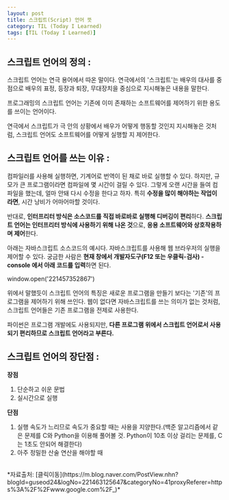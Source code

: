 ```yaml
---
layout: post
title: 스크립트(Script) 언어 뜻
category: TIL (Today I Learned)
tags: [TIL (Today I Learned)]
---
```


## 스크립트 언어의 정의 :

스크립트 언어는 연극 용어에서 따온 말이다.
연극에서의 '스크립트'는 배우의 대사를 중점으로 배우의 표정, 등장과 퇴장, 무대장치을 중심으로 지시해놓은 내용을 말한다.

프로그래밍의 스크립트 언어는 기존에 이미 존재하는 소프트웨어를 제어하기 위한 용도를 쓰이는 언어이다.

연극에서 스크립트가 극 안의 상황에서 배우가 어떻게 행동할 것인지 지시해놓은 것처럼,
스크립트 언어도 소프트웨어를 어떻게 실행할 지 제어한다.

## 스크립트 언어를 쓰는 이유 :

컴파일러를 사용해 실행하면, 기계어로 번역이 된 채로 바로 실행할 수 있다. 하지만, 규모가 큰 프로그램이라면 컴파일에 몇 시간이 걸릴 수 있다. 그렇게 오랜 시간을 들여 컴파일을 했는데, 얼마 안돼 다시 수정을 한다고 하자. 특히 **수정을 많이 해야하는 작업이라면**, 시간 낭비가 어마어마할 것이다.

반대로, **인터프리터 방식은 소스코드를 직접 바로바로 실행해 디버깅이 편리**하다.
**스크립트 언어는 인터프리터 방식에 사용하기 위해 나온 것**으로, **응용 소프트웨어와 상호작용하며 제어**한다.

아래는 자바스크립트 소스코드의 예시다. 자바스크립트를 사용해 웹 브라우저의 실행을 제어할 수 있다.
궁금한 사람은 **현재 창에서 개발자도구(F12 또는 우클릭-검사) - console 에서 아래 코드를 입력**하면 된다.

window.open('221457352867')

위에서 말했듯이 스크립트 언어의 특징은 새로운 프로그램을 만들기 보다는 '기존'의 프로그램을 제어하기 위해 쓰인다. 웹이 없다면 자바스크립트를 쓰는 의미가 없는 것처럼, 스크립트 언어들은 기존 프로그램을 전제로 사용한다.

파이썬은 프로그램 개발에도 사용되지만, **다른 프로그램 위에서 스크립트 언어로서 사용되기 편리하므로 스크립트 언어라고 부른다.**

## 스크립트 언어의 장단점 :

**장점**

>

1. 단순하고 쉬운 문법
2. 실시간으로 실행

**단점**

>

1. 실행 속도가 느리므로 속도가 중요할 때는 사용을 지양한다.(백준 알고리즘에서 같은 문제를 C와 Python을 이용해 풀어볼 것. Python이 10초 이상 걸리는 문제를, C는 1초도 안되어 해결한다)
2. 아주 정밀한 산술 연산을 해야할 때

<br>
*자료출처: [클릭이동](https://m.blog.naver.com/PostView.nhn?blogId=guseod24&logNo=221463125647&categoryNo=41proxyReferer=https%3A%2F%2Fwww.google.com%2F_)*
